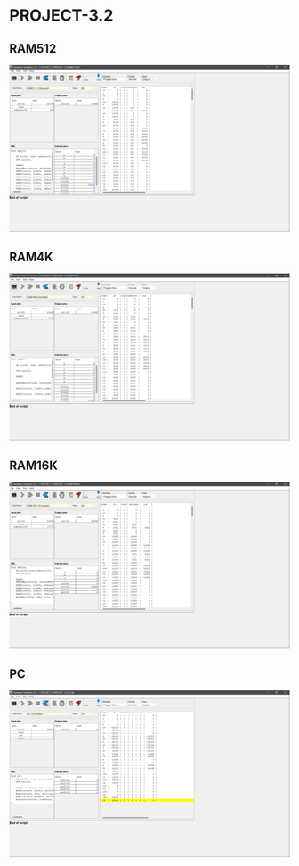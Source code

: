 # PROJECT-3.2

## RAM512 

<img src = "./RAM512.SCR.png"/>

## RAM4K

<img src = "./RAM4k.SCR.png"/>

## RAM16K

<img src = "./RAM16K.SCR.png"/>

## PC

<img src = "./PC.SCR.png"/>